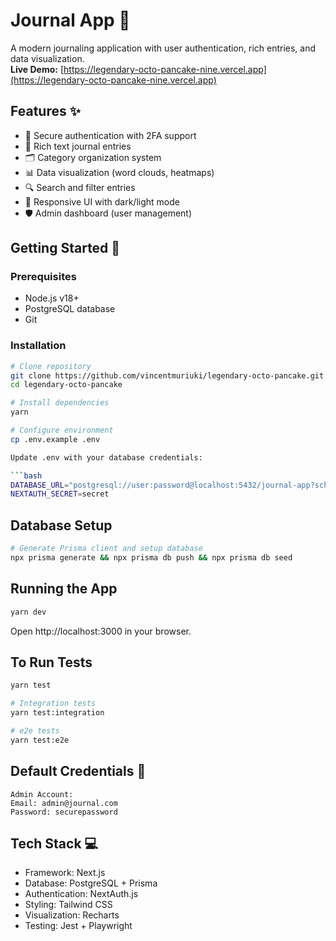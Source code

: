 # Journal App 📔

A modern journaling application with user authentication, rich entries, and data visualization.  
**Live Demo:** [https://legendary-octo-pancake-nine.vercel.app](https://legendary-octo-pancake-nine.vercel.app)


## Features ✨

- 🔐 Secure authentication with 2FA support
- 📝 Rich text journal entries
- 🗂️ Category organization system
- 📊 Data visualization (word clouds, heatmaps)
- 🔍 Search and filter entries
- 🎨 Responsive UI with dark/light mode
- 🛡️ Admin dashboard (user management)

## Getting Started 🚀

### Prerequisites

- Node.js v18+
- PostgreSQL database
- Git

### Installation

```bash
# Clone repository
git clone https://github.com/vincentmuriuki/legendary-octo-pancake.git
cd legendary-octo-pancake

# Install dependencies
yarn

# Configure environment
cp .env.example .env

Update .env with your database credentials:

```bash
DATABASE_URL="postgresql://user:password@localhost:5432/journal-app?schema=public"
NEXTAUTH_SECRET=secret
```

## Database Setup

```bash
# Generate Prisma client and setup database
npx prisma generate && npx prisma db push && npx prisma db seed
```

## Running the App
```bash
yarn dev
```
Open http://localhost:3000 in your browser.

## To Run Tests
```bash
yarn test

# Integration tests
yarn test:integration

# e2e tests
yarn test:e2e
```
## Default Credentials 🔑
```
Admin Account:
Email: admin@journal.com
Password: securepassword
```

## Tech Stack 💻
- Framework: Next.js
- Database: PostgreSQL + Prisma
- Authentication: NextAuth.js
- Styling: Tailwind CSS
- Visualization: Recharts
- Testing: Jest + Playwright